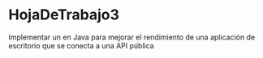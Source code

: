 # HojaDeTrabajo3
Implementar un en Java para mejorar el rendimiento de una aplicación de escritorio que se conecta a una API pública
